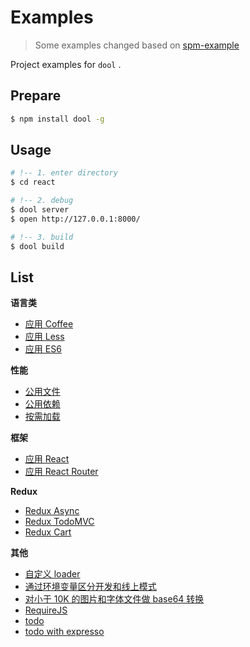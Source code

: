 # Examples

> Some examples changed based on [spm-example](https://github.com/spmjs/examples/tree/spm-webpack)

Project examples for `dool` .

## Prepare

```bash
$ npm install dool -g
```

## Usage

```bash
# !-- 1. enter directory
$ cd react

# !-- 2. debug
$ dool server
$ open http://127.0.0.1:8000/

# !-- 3. build
$ dool build
```

## List

**语言类**
- [应用 Coffee](./coffee)
- [应用 Less](./less)
- [应用 ES6](./es6)

**性能**
- [公用文件](./common-file)
- [公用依赖](./common-pkg)
- [按需加载](./load-on-demand)

**框架**
- [应用 React](./react)
- [应用 React Router](./react-huge-apps)

**Redux**
- [Redux Async](./redux-async)
- [Redux TodoMVC](./redux-todomvc)
- [Redux Cart](./redux-shopping-cart)

**其他**
- [自定义 loader](./custom-loader)
- [通过环境变量区分开发和线上模式](./define)
- [对小于 10K 的图片和字体文件做 base64 转换](./base64)
- [RequireJS](./requirejs)
- [todo](./todo)
- [todo with expresso](./todo-with-expresso)

